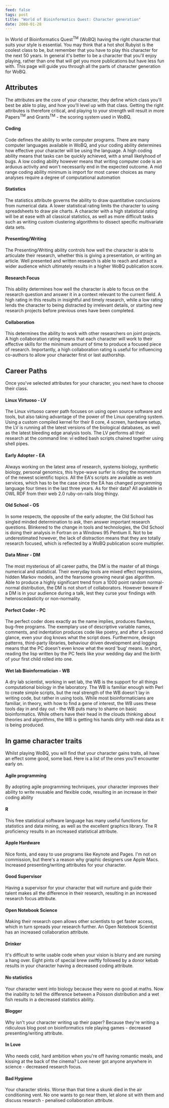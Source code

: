 ```yaml
---
feed: false
tags: post
title: "World of Bioinformatics Quest: Character generation"
date: 2008-01-28
---
```


In World of Bioinformatics Quest<sup>TM</sup> (WoBQ) having the right
character that suits your style is essential. You may think that a hot shot
Rubyist is the coolest class to be, but remember that you have to play this
character for the next 50 years. In general it's better to be a character that
you'll enjoy playing, rather than one that will get you more publications but
have less fun with. This page will guide you through all the parts of
character generation for WoBQ.

## Attributes

The attributes are the core of your character, they define which class you'll
best be able to play, and how you'll level up with that class. Getting the
right attributes is therefore critical, and playing to your strength will
result in more Papers<sup>TM</sup> and Grants<sup>TM</sup> - the scoring
system used in WoBQ.

#### Coding

Code defines the ability to write computer programs. There are many computer
languages available in WoBQ, and your coding ability determines how effective
your character will be using the language. A high coding ability means that
tasks can be quickly achieved, with a small likelyhood of bugs. A low coding
ability however means that writing computer code is an arduous activity and
won't necessarily end in the expected outcome. A mid range coding ability
minimum is import for most career choices as many analyses require a degree of
computational automation

#### Statistics

The statistics attribute governs the ability to draw quantitative conclusions
from numerical data. A lower statistical rating limits the character to using
spreadsheets to draw pie charts. A character with a high statistical rating
will be at ease with all classical statistics, as well as more difficult tasks
such as writing custom clustering algorithms to dissect specific multivariate
data sets.

#### Presenting/Writing

The Presenting/Writing ability controls how well the character is able to
articulate their research, whether this is giving a presentation, or writing
an article. Well presented and written research is able to reach and attract a
wider audience which ultimately results in a higher WoBQ publication score.

#### Research Focus

This ability determines how well the character is able to focus on the
research question and answer it in a context relevant to the current field. A
high rating in this results in insightful and timely research, while a low
rating lends the character to being distracted by irrelevant details, or
starting new research projects before previous ones have been completed.

#### Collaboration

This determines the ability to work with other researchers on joint projects.
A high collaboration rating means that each character will work to their
effective skills for the minimum amount of time to produce a focused piece of
research. Importantly, a high collaboration rating is useful for influencing
co-authors to allow your character first or last authorship.

## Career Paths

Once you've selected attributes for your character, you next have to choose
their class.

#### Linux Virtuoso - LV

The Linux virtuoso career path focuses on using open source software and
tools, but also taking advantage of the power of the Linux operating system.
Using a custom compiled kernel for their 8 core, 4 screen, hardware setup, the
LV is running all the latest versions of the biological databases, as well as
the latest bleeding edge analysis tools. The LV performs all their research at
the command line: vi edited bash scripts chained together using shell pipes.

#### Early Adopter - EA

Always working on the latest area of research, systems biology, synthetic
biology, personal genomics, this hype-wave surfer is riding the momentum of
the newest scientific topics. All the EA's scripts are available as web
services, which has to be the case since the EA has changed programming
language four times in the last three years. As for their data? All available
in OWL RDF from their web 2.0 ruby-on-rails blog thingy.

#### Old School - OS

In some respects, the opposite of the early adopter, the Old School has
singled minded determination to ask, then answer important research questions.
Blinkered to the change in tools and technologies, the Old School is doing
their analysis in Fortran on a Windows 95 Pentium II. Not to be underestimated
however, the lack of distraction means that they are totally research focused,
which is reflected by a WoBQ publication score multiplier.

#### Data Miner - DM

The most mysterious of all career paths, the DM is the master of all things
numerical and statistical. Their everyday tools are mixed effect regressions,
hidden Markov models, and the fearsome growing neural gas algorithm. Able to
produce a highly significant trend from a 1000 point random normal-normal
distribution, the DM is not short of collaborators. However beware if a DM is
in your audience during a talk, lest they curse your findings with
heteroscedasticity or non-normality.

#### Perfect Coder - PC

The perfect coder does exactly as the name implies, produces flawless,
bug-free programs. The exemplary use of descriptive variable names, comments,
and indentation produces code like poetry, and after a 5 second glance, even
your dog knows what the script does. Furthermore, design patterns, third-party
libraries, behaviour driven development and logging means that the PC doesn't
even know what the word 'bug' means. In short, reading the lisp written by the
PC feels like your wedding day and the birth of your first child rolled into
one.

#### Wet lab Bioinformatician - WB

A dry lab scientist, working in wet lab, the WB is the support for all things
computational biology in the laboratory. The WB is familiar enough with Perl
to create simple scripts, but the real strength of the WB doesn't lay in
writing code, but rather in using tools. While most bioinformaticians are
familiar, in theory, with how to find a gene of interest, the WB uses these
tools day in and day out - the WB puts many to shame on basic bioinformatics.
While others have their head in the clouds thinking about theories and
algorithms, the WB is getting his hands dirty with real data as it is being
produced.

## In game character traits

Whilst playing WoBQ, you will find that your character gains traits, all have
an effect some good, some bad. Here is a list of the ones you'll encounter
early on.

#### Agile programming

By adopting agile programming techniques, your character improves their
ability to write reusable and flexible code, resulting in an increase in their
coding ability

#### R

This free statistical software language has many useful functions for
statistics and data mining, as well as the excellent graphics library. The R
proficiency results in an increased statistical attribute.

#### Apple Hardware

Nice fonts, and easy to use programs like Keynote and Pages. I'm not on
commission, but there's a reason why graphic designers use Apple Macs.
Increased presenting/writing attributes for your character.

#### Good Supervisor

Having a supervisor for your character that will nurture and guide their
talent makes all the difference in their research, resulting in an increased
research focus attribute.

#### Open Notebook Science

Making their research open allows other scientists to get faster access, which
in turn spreads your research further. An Open Notebook Scientist has an
increased collaboration attribute.

#### Drinker

It's difficult to write usable code when your vision is blurry and are nursing
a hang over. Eight pints of special brew swiftly followed by a donor kebab
results in your character having a decreased coding attribute.

#### No statistics

Your character went into biology because they were no good at maths. Now the
inability to tell the difference between a Poisson distribution and a wet fish
results in a decreased statistics ability.

#### Blogger

Why isn't your character writing up their paper? Because they're writing a
ridiculous blog post on bioinformatics role playing games - decreased
presenting/writing attribute.

#### In Love

Who needs cold, hard ambition when you're off having romantic meals, and
kissing at the back of the cinema? Love never got anyone anywhere in science -
decreased research focus.

#### Bad Hygiene

Your character stinks. Worse than that time a skunk died in the air
conditioning vent. No one wants to go near them, let alone sit with them and
discuss research - penalised collaboration attribute.
